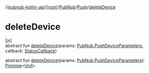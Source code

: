//[pubnub-kotlin-api](../../../../index.md)/[[root]](../../index.md)/[PubNub](../index.md)/[Push](index.md)/[deleteDevice](delete-device.md)

# deleteDevice

[js]\
abstract fun [deleteDevice](delete-device.md)(params: [PubNub.PushDeviceParameters](../-push-device-parameters/index.md), callback: [StatusCallback](../../-status-callback/index.md))

abstract fun [deleteDevice](delete-device.md)(params: [PubNub.PushDeviceParameters](../-push-device-parameters/index.md)): [Promise](https://kotlinlang.org/api/core/kotlin-stdlib/kotlin.js/-promise/index.html)&lt;[Unit](https://kotlinlang.org/api/core/kotlin-stdlib/kotlin/-unit/index.html)&gt;
